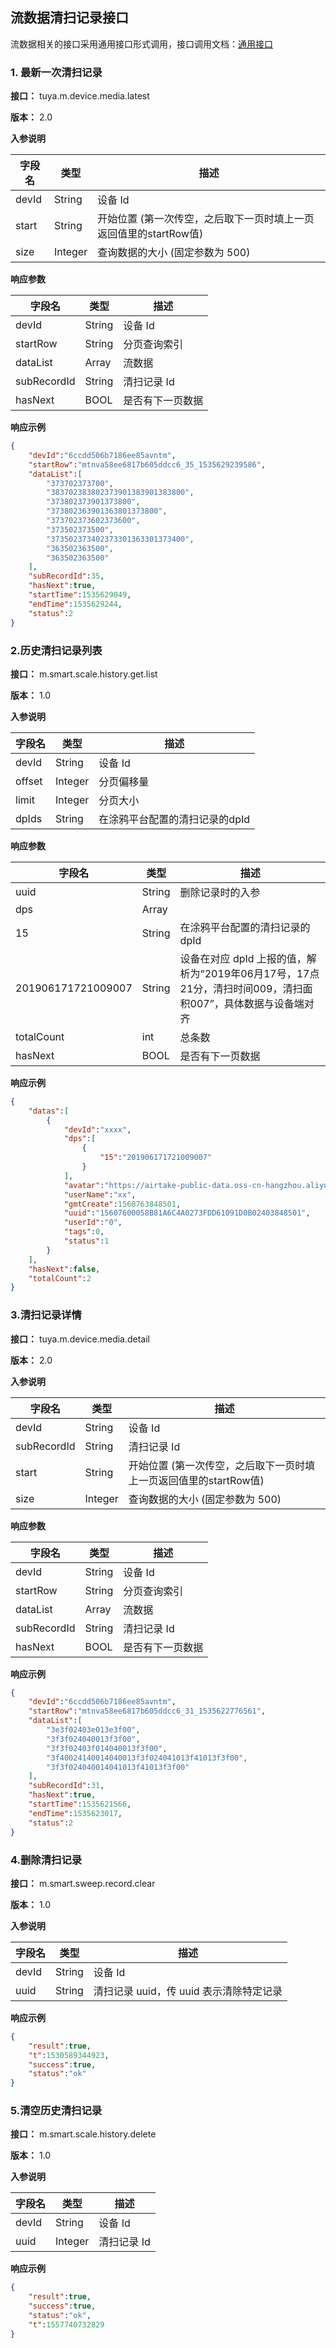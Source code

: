 ## 流数据清扫记录接口

流数据相关的接口采用通用接口形式调用，接口调用文档：[通用接口](https://tuyainc.github.io/tuyasmart_home_ios_sdk_doc/zh-hans/resource/CommonInterface.html)

### 1. 最新一次清扫记录

**接口：** tuya.m.device.media.latest

**版本：** 2.0

**入参说明**

| 字段名 | 类型    | 描述                                                         |
| ------ | ------- | ------------------------------------------------------------ |
| devId  | String  | 设备 Id                                                      |
| start  | String  | 开始位置 (第一次传空，之后取下一页时填上一页返回值里的startRow值) |
| size   | Integer | 查询数据的大小 (固定参数为 500)                              |

**响应参数**

| 字段名      | 类型   | 描述             |
| ----------- | ------ | ---------------- |
| devId       | String | 设备 Id          |
| startRow    | String | 分页查询索引     |
| dataList    | Array  | 流数据           |
| subRecordId | String | 清扫记录 Id      |
| hasNext     | BOOL   | 是否有下一页数据 |

**响应示例**

```json
{
    "devId":"6ccdd506b7186ee85avntm",
    "startRow":"mtnva58ee6817b605ddcc6_35_1535629239586",
    "dataList":[
        "373702373700",
        "383702383802373901383901383800",
        "373802373901373800",
        "373802363901363801373800",
        "373702373602373600",
        "373502373500",
        "373502373402373301363301373400",
        "363502363500",
        "363502363500"
    ],
    "subRecordId":35,
    "hasNext":true,
    "startTime":1535629049,
    "endTime":1535629244,
    "status":2
}
```



### 2.历史清扫记录列表

**接口：** m.smart.scale.history.get.list

**版本：** 1.0

**入参说明**

| 字段名 | 类型    | 描述                           |
| ------ | ------- | ------------------------------ |
| devId  | String  | 设备 Id                        |
| offset | Integer | 分页偏移量                     |
| limit  | Integer | 分页大小                       |
| dpIds  | String  | 在涂鸦平台配置的清扫记录的dpId |

**响应参数**

| 字段名             | 类型   | 描述                                                         |
| ------------------ | ------ | ------------------------------------------------------------ |
| uuid               | String | 删除记录时的入参                                             |
| dps                | Array  |                                                              |
| 15                 | String | 在涂鸦平台配置的清扫记录的dpId                               |
| 201906171721009007 | String | 设备在对应 dpId 上报的值，解析为“2019年06月17号，17点21分，清扫时间009，清扫面积007”，具体数据与设备端对齐 |
| totalCount         | int    | 总条数                                                       |
| hasNext            | BOOL   | 是否有下一页数据                                             |

**响应示例**

```json
{
    "datas":[
        {
            "devId":"xxxx",
            "dps":[
                {
                    "15":"201906171721009007"
                }
            ],
            "avatar":"https://airtake-public-data.oss-cn-hangzhou.aliyuncs.com/smart/user_res/avatar/scale/no_body_icon.png",
            "userName":"xx",
            "gmtCreate":1560763848501,
            "uuid":"15607600058B81A6C4A0273FDD61091D0B02403848501",
            "userId":"0",
            "tags":0,
            "status":1
        }
    ],
    "hasNext":false,
    "totalCount":2
}
```



### 3.清扫记录详情

**接口：** tuya.m.device.media.detail

**版本：** 2.0

**入参说明**

| 字段名      | 类型    | 描述                                                         |
| ----------- | ------- | ------------------------------------------------------------ |
| devId       | String  | 设备 Id                                                      |
| subRecordId | String  | 清扫记录 Id                                                  |
| start       | String  | 开始位置 (第一次传空，之后取下一页时填上一页返回值里的startRow值) |
| size        | Integer | 查询数据的大小 (固定参数为 500)                              |

**响应参数**

| 字段名      | 类型   | 描述             |
| ----------- | ------ | ---------------- |
| devId       | String | 设备 Id          |
| startRow    | String | 分页查询索引     |
| dataList    | Array  | 流数据           |
| subRecordId | String | 清扫记录 Id      |
| hasNext     | BOOL   | 是否有下一页数据 |

**响应示例**

```json
{
    "devId":"6ccdd506b7186ee85avntm",
    "startRow":"mtnva58ee6817b605ddcc6_31_1535622776561",
    "dataList":[
        "3e3f02403e013e3f00",
        "3f3f024040013f3f00",
        "3f3f02403f014040013f3f00",
        "3f40024140014040013f3f024041013f41013f3f00",
        "3f3f024040014041013f41013f3f00"
    ],
    "subRecordId":31,
    "hasNext":true,
    "startTime":1535621566,
    "endTime":1535623017,
    "status":2
}
```



### 4.删除清扫记录

**接口：** m.smart.sweep.record.clear

**版本：** 1.0

**入参说明**

| 字段名 | 类型   | 描述                                    |
| ------ | ------ | --------------------------------------- |
| devId  | String | 设备 Id                                 |
| uuid   | String | 清扫记录 uuid，传 uuid 表示清除特定记录 |

**响应示例**

```json
{
    "result":true,
    "t":1530589344923,
    "success":true,
    "status":"ok"
}
```



### 5.清空历史清扫记录

**接口：** m.smart.scale.history.delete

**版本：** 1.0

**入参说明**

| 字段名 | 类型    | 描述        |
| ------ | ------- | ----------- |
| devId  | String  | 设备 Id     |
| uuid   | Integer | 清扫记录 Id |

**响应示例**

```json
{
    "result":true,
    "success":true,
    "status":"ok",
    "t":1557740732829
}
```